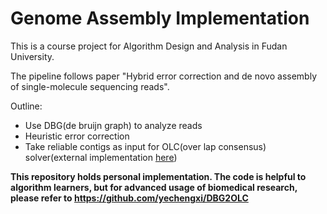 # Genome Assembly Implementation

This is a course project for Algorithm Design and Analysis in Fudan University.

The pipeline follows paper "Hybrid error correction and de novo assembly of single-molecule sequencing reads".

Outline:
- Use DBG(de bruijn graph) to analyze reads
- Heuristic error correction
- Take reliable contigs as input for OLC(over lap consensus) solver(external implementation [here](https://github.com/yechengxi/DBG2OLC))

**This repository holds personal implementation. The code is helpful to algorithm learners, but for advanced usage of biomedical research, please refer to https://github.com/yechengxi/DBG2OLC**
